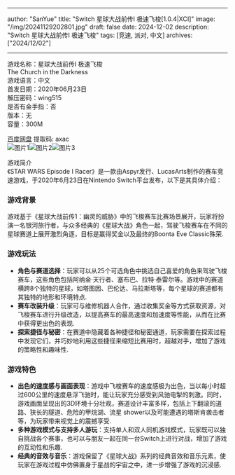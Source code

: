 
---
author: "SanYue"
title: "Switch 星球大战前传I 极速飞梭[1.0.4|XCI]"
image: "/img/20241129202801.jpg"
draft: false
date: 2024-12-02
description: "Switch 星球大战前传I 极速飞梭"
tags: [竞速, 派对, 中文]
archives: ["2024/12/02"]

---

游戏名称：星球大战前传I 极速飞梭   
The Church in the Darkness    
游戏语言：中文  
首发日期：2020年06月23日  
解压密码：wing515  
是否有金手指：否  
版本：无   
容量：300M

[百度网盘](https://pan.baidu.com/s/1d6CnnnSmIz_-2ARQ6v3PRg) 提取码: axac  
![图片1](/img/20241202184617.png)![图片2](/img/20241202184556.png)![图片3](/img/20241202184538.png)  

游戏简介  
《STAR WARS Episode I Racer》是一款由Aspyr发行、LucasArts制作的赛车竞速游戏，于2020年6月23日在Nintendo Switch平台发布，以下是其具体介绍：

### 游戏背景
游戏基于《星球大战前传1：幽灵的威胁》中的飞梭赛车比赛场景展开，玩家将扮演一名银河旅行者，与众多经典的《星球大战》角色一起，驾驶飞梭赛车在不同的星球赛道上展开激烈角逐，目标是赢得奖金以及最终的Boonta Eve Classic殊荣.

### 游戏玩法
- **角色与赛道选择**：玩家可以从25个可选角色中挑选自己喜爱的角色来驾驶飞梭赛车，这些角色包括阿纳金·天行者、塞布巴、拉特·泰雷尔等。游戏中的赛道横跨8个独特的星球，如塔图因、巴伦达、马拉斯塔等，每个星球的赛道都有其独特的地形和环境特点.
- **赛车改装升级**：玩家可与维修机器人合作，通过收集奖金等方式获取资源，对飞梭赛车进行升级改造，以提高赛车的最高速度和加速度等性能，从而在比赛中获得更出色的表现.
- **探索捷径与秘密**：在赛道中隐藏着各种捷径和秘密通道，玩家需要在探索过程中发现它们，并巧妙地利用这些捷径来缩短比赛用时，超越对手，增加了游戏的策略性和趣味性.

### 游戏特色
- **出色的速度感与画面表现**：游戏中飞梭赛车的速度感极为出色，当以每小时超过600公里的速度悬浮飞驰时，能让玩家充分感受到风驰电掣的刺激。同时，游戏画面呈现出的3D环境十分壮观，赛道设计丰富多样，包括上下翻滚的道路、狭长的隧道、危险的甲烷湖、流星 shower以及可能遭遇的塔斯肯袭击者等，为玩家带来视觉上的震撼享受.
- **多种游戏模式与支持多人游玩**：支持单人和双人同机游戏模式，玩家既可以独自挑战各个赛事，也可以与朋友一起在同一台Switch上进行对战，增加了游戏的互动性和乐趣.
- **经典的音效与音乐**：游戏保留了《星球大战》系列的经典音效和音乐元素，使玩家在游戏过程中仿佛置身于星战的宇宙之中，进一步增强了游戏的沉浸感.
